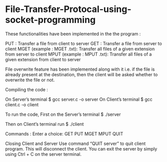 # File-Transfer-Protocal-using-socket-programming
These functionalities have been implemented in the the program : 

PUT <filename> : Transfer a file from client to server 
GET <filename> : Transfer a file from server to client 
MGET <extension> (example : MGET .txt): Transfer all files of a given extension from server to client 
MPUT <extension> (example : MPUT .txt): Transfer all files of a given extension from client to server

File overwrite feature has been implemented along with it i.e. if the file is already present at the destination, then the client will be asked whether to overwrite the file or not.

Compiling the code :

On Server’s terminal $ gcc server.c -o server
On Client’s terminal $ gcc client.c -o client

To run the code, First on the Server’s terminal $ ./server <PORT NUMBER>

Then on Client’s terminal run $ ./client <SERVER IP> <PORT NUMBER>

Commands : 
Enter a choice: GET PUT MGET MPUT QUIT

Closing Client and Server
Use command “QUIT server” to quit client program. This will disconnect the client. You can exit the server by simply using Ctrl + C on the server terminal.
